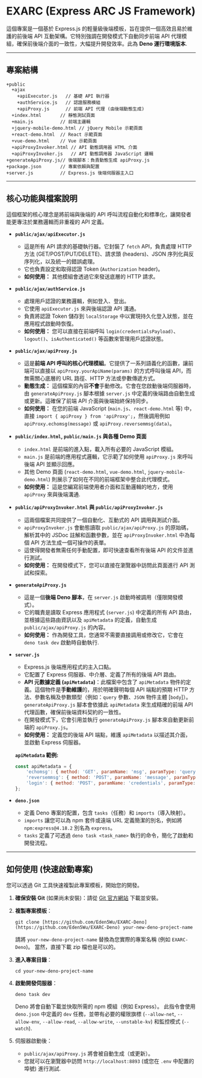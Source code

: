 # EXARC (Express ARC JS Framework)

這個專案是一個基於 Express.js 的輕量級後端模板，旨在提供一個高效且易於維護的前後端 API 互動架構。它特別強調在開發模式下自動同步前端 API 代理模組，確保前後端介面的一致性，大幅提升開發效率。此為 **Deno 運行環境版本**.

---

## 專案結構
```
+public
  +ajax
    +apiExecutor.js   // 基礎 API 執行器
    +authService.js   // 認證服務模組
    +apiProxy.js      // 前端 API 代理 (由後端動態生成)
  +index.html       // 靜態測試頁面
  +main.js          // 前端主邏輯
  +jquery-mobile-demo.html // jQuery Mobile 示範頁面
  +react-demo.html  // React 示範頁面
  +vue-demo.html    // Vue 示範頁面
  +apiProxyInvoker.html // API 動態調用器 HTML 介面
  +apiProxyInvoker.js   // API 動態調用器 JavaScript 邏輯
+generateApiProxy.js// 後端腳本：負責動態生成 apiProxy.js
+package.json       // 專案依賴與配置
+server.js          // Express.js 後端伺服器主入口
```
---

## 核心功能與檔案說明

這個框架的核心理念是將前端與後端的 API 呼叫流程自動化和標準化，讓開發者能更專注於業務邏輯而非重複的 API 定義。

* **`public/ajax/apiExecutor.js`**
    * 這是所有 API 請求的基礎執行器。它封裝了 `fetch` API，負責處理 HTTP 方法 (GET/POST/PUT/DELETE)、請求頭 (headers)、JSON 序列化與反序列化，以及統一的錯誤處理。
    * 它也負責設定和取得認證 Token (`Authorization` header)。
    * **如何使用：** 其他模組會透過它來發送底層的 HTTP 請求。

* **`public/ajax/authService.js`**
    * 處理用戶認證的業務邏輯，例如登入、登出。
    * 它使用 `apiExecutor.js` 來與後端認證 API 溝通。
    * 負責將認證 Token 儲存到 `localStorage` 中以實現持久化登入狀態，並在應用程式啟動時恢復。
    * **如何使用：** 您可以直接在前端呼叫 `login(credentialsPayload)`、`logout()`、`isAuthenticated()` 等函數來管理用戶認證狀態。

* **`public/ajax/apiProxy.js`**
    * 這是**前端 API 呼叫的核心代理模組**。它提供了一系列語義化的函數，讓前端可以直接以 `apiProxy.yourApiName(params)` 的方式呼叫後端 API，而無需關心底層的 URL 路徑、HTTP 方法或參數傳遞方式。
    * **動態生成：** 這個檔案的內容**不會**手動修改。它會在您啟動後端伺服器時，由 `generateApiProxy.js` 腳本根據 `server.js` 中定義的後端路由自動生成或更新。這確保了前端 API 介面與後端始終保持同步。
    * **如何使用：** 在您的前端 JavaScript (`main.js`、`react-demo.html` 等) 中，直接 `import { apiProxy } from 'apiProxy';`，然後調用例如 `apiProxy.echomsg(message)` 或 `apiProxy.reversemmsg(data)`。

* **`public/index.html`, `public/main.js` 與各種 Demo 頁面**
    * `index.html` 是前端的進入點，載入所有必要的 JavaScript 模組。
    * `main.js` 是前端的應用程式邏輯，它示範了如何使用 `apiProxy.js` 來呼叫後端 API 並顯示回應。
    * 其他 Demo 頁面 (`react-demo.html`, `vue-demo.html`, `jquery-mobile-demo.html`) 則展示了如何在不同的前端框架中整合此代理模式。
    * **如何使用：** 這是您編寫前端使用者介面和互動邏輯的地方，使用 `apiProxy` 來與後端溝通.

* **`public/apiProxyInvoker.html` 與 `public/apiProxyInvoker.js`**
    * 這兩個檔案共同提供了一個自動化、互動式的 API 調用與測試介面。
    * `apiProxyInvoker.js` 會動態讀取 `public/ajax/apiProxy.js` 的原始碼，解析其中的 JSDoc 註解和函數參數，並在 `apiProxyInvoker.html` 中為每個 API 方法生成一個可操作的表單。
    * 這使得開發者無需任何手動配置，即可快速查看所有後端 API 的文件並進行測試。
    * **如何使用：** 在開發模式下，您可以直接在瀏覽器中訪問此頁面進行 API 測試和探索。

* **`generateApiProxy.js`**
    * 這是一個**後端 Deno 腳本**，在 `server.js` 啟動時被調用（僅限開發模式）。
    * 它的職責是讀取 Express 應用程式 (`server.js`) 中定義的所有 API 路由，並根據這些路由資訊以及 `apiMetadata` 的定義，自動生成 `public/ajax/apiProxy.js` 的內容。
    * **如何使用：** 作為開發工具，您通常不需要直接調用或修改它，它會在 `deno task dev` 啟動時自動執行.

* **`server.js`**
    * Express.js 後端應用程式的主入口點。
    * 它配置了 Express 伺服器、中介層、定義了所有的後端 API 路由。
    * **API 元數據定義 (`apiMetadata`)**：此檔案中包含了 `apiMetadata` 物件的定義。這個物件是**手動維護**的，用於明確聲明每個 API 端點的預期 HTTP 方法、參數名稱及參數類型（例如：`query` 參數、`JSON` 物件主體 [`body`]）。`generateApiProxy.js` 腳本會依據此 `apiMetadata` 來生成精確的前端 API 代理函數，確保前後端資料契約的一致性。
    * 在開發模式下，它會引用並執行 `generateApiProxy.js` 腳本來自動更新前端的 `apiProxy.js`。
    * **如何使用：** 定義您的後端 API 端點，維護 `apiMetadata` 以描述其介面，並啟動 Express 伺服器。

    **`apiMetadata` 範例:**
    ```javascript
    const apiMetadata = {
        'echomsg': { method: 'GET', paramName: 'msg', paramType: 'query' },
        'reversemmsg': { method: 'POST', paramName: 'message', paramType: 'body' },
        'login': { method: 'POST', paramName: 'credentials', paramType: 'body' }
    };
    ```

* **`deno.json`**
    * 定義 Deno 專案的配置，包含 `tasks`（任務）和 `imports`（導入映射）。
    * `imports` 讓您可以為 npm 套件或遠端 URL 定義簡潔的別名，例如將 `npm:express@4.18.2` 別名為 `express`。
    * `tasks` 定義了可透過 `deno task <task_name>` 執行的命令，簡化了啟動和開發流程。

---

## 如何使用 (快速啟動專案)

您可以透過 Git 工具快速複製此專案模板，開始您的開發。

1.  **確保安裝 Git** (如果尚未安裝)：請從 [Git 官方網站](https://git-scm.com/downloads) 下載並安裝。

2.  **複製專案模板**：
    ```console
    git clone [https://github.com/Eden5Wu/EXARC-Deno](https://github.com/Eden5Wu/EXARC-Deno) your-new-deno-project-name
    ```
    請將 `your-new-deno-project-name` 替換為您實際的專案名稱 (例如 `EXARC-Deno`)。
    當然，直接下載 zip 檔也是可以的。

3.  **進入專案目錄**：
    ```console
    cd your-new-deno-project-name
    ```

4.  **啟動開發伺服器**：
    ```console
    deno task dev
    ```
    Deno 將會自動下載並快取所需的 npm 模組（例如 Express）。
    此指令會使用 `deno.json` 中定義的 `dev` 任務，並帶有必要的權限旗標 (`--allow-net`, `--allow-env`, `--allow-read`, `--allow-write`, `--unstable-kv`) 和監控模式 (`--watch`).

5.  伺服器啟動後：
    * `public/ajax/apiProxy.js` 將會被自動生成（或更新）。
    * 您就可以在瀏覽器中訪問 `http://localhost:8893` (或您在 `.env` 中配置的埠號) 進行測試.
